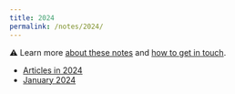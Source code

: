```yaml
---
title: 2024
permalink: /notes/2024/
---
```


:warning: Learn more [about these notes](https://tinalexander.github.io/notes/) and [how to get in touch](https://github.com/tinalexander#about-me). 

- [Articles in 2024](https://tinalexander.github.io/notes/2024/articles)
- [January 2024](https://tinalexander.github.io/notes/2024/01)